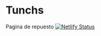 # Tunchs
Pagina de repuesto
[![Netlify Status](https://api.netlify.com/api/v1/badges/0c4ba672-edb9-41b0-90f8-8d8d66d1da36/deploy-status)](https://app.netlify.com/sites/radiounheval/deploys)
